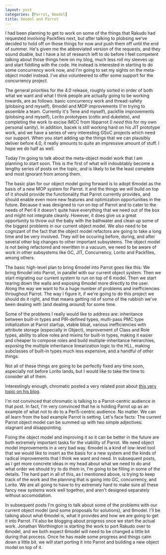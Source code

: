 ```yaml
---
layout: post
categories: [Parrot, 6model]
title: 6model and Parrot
---
```


I had been planning to get to work on some of the things that Rakudo had
requested involving Packfiles next, but after talking to plobsing we've
decided to hold off on those things for now and push them off until the end of
summer. He's given me the abbreviated version of the requests, and they sound
doable, but I have a lot of research left to do before I feel competent
talking about those things here on my blog, much less roll my sleeves up and
start fiddling with the code. He instead is interested in starting to do some
concurrency work now, and I'm going to set my sights on the meta-object model
instead. I've also volunteered to offer some support for the concurrency
project.

The general priorities for the 4.0 release, roughly sorted in order of both
what we want and what I think people are actually going to be working towards,
are as follows: basic concurrency work and thread-safety (plobsing and
myself), 6model and MOP improvements (I'm trying to assemble a team. Currently
it's Tene and myself), packfile improvements (plobsing and myself), Lorito
prototypes (cotto and dukeleto), and completing the work to excise IMCC from
libparrot (I *need* this for my own personal sanity). In addition, bacek is
still working hard on his JIT prototype work, and we have a series of very
interesting GSoC projects which need our support. When you start adding up the
things that we can plausibly deliver before 4.0, it really amounts to quite an
impressive amount of stuff. I hope we do half as well.

Today I'm going to talk about the meta-object model work that I am planning to
start soon. This is the first of what will indoubtably become a lengthy series
of posts on the topic, and is likely to be the least complete and most
ignorant from among them.

The basic plan for our object model going forward is to adopt 6model as the
basis of a new MOP system for Parrot. It and the things we will build on top
of it should provide the functionality that Parrot currently provides, and
should enable even more new features and optimization opportunities in the
future. Because it was designed to run on top of Parrot and to cater to
the needs of Perl 6 it doesn't quite have everything that we need out of the
box and might not integrate cleanly. However, it does give us a great
opportunity to throw out the baby with the bathwater and clean up some of the
biggest problems in our current object model. We also need to be cognizant of
the fact that the object model refactors are going to take a long time and be
very involved. They will be occuring before, during, and after several other
big changes to other important subsystems. The object model is not being
refactored and rewritten in a vacuum, we need to be aware of work in other
subsystems like GC, JIT, Concurrency, Lorito and Packfiles, among others.

The basic high-level plan to bring 6model into Parrot goes like this: We bring
6model into Parrot, in parallel with our current object system. Then we start
migrating our current system to run on top of 6 model. Then we start tearing
down the walls and exposing 6model more directly to the user. Along the way we
want to fix a huge number of problems and inefficiencies throughout Parrot.
The way I figure it, if we're going to do this project we should do it right,
and that means getting rid of some of the rubbish we've been dealing with (and
dealing *around*) for some time.

Some of the problems I really would like to address are: inheritance between
built-in types and PIR-defined types, multi-pass PMC type initialization at
Parrot startup, vtable bloat, various inefficiencies with attribute storage
(especially in Object), improvement of Class and Role types, ability to allow
roles and mixins for built-in types, making it easier and cheaper to compose
roles and build multiple-inheritance heirarchies, exposing the multiple
inheritance linearization logic to the HLL, making subclasses of built-in
types much less expensive, and a handful of other things.

Not all of these things are going to be perfectly fixed any time soon,
especially not before Lorito lands, but I would like to take the time to
consider all of them.

Interestingly enough, chromatic posted a very related post about [this very
topic on his blog][chromatic_post].

[chromatic_post]: http://www.modernperlbooks.com/mt/2011/05/when-you-lack-cheap-and-easy-polymorphism.html

I'm not convinced that chromatic is talking to a Parrot-centric audience in
that post. In fact, I'm very convinced that he is holding Parrot up as an
example of what not to do to a Perl5-centric audience. No matter. We can all
learn from the bad example Parrot is setting. Let's face facts: The current
Parrot object model can be summed up with two simple adjectives: stagnant and
disappointing.

Fixing the object model and improving it so it can be better in the future are
both extremely important tasks for the viability of Parrot. We need object
model improvements in a very bad way. 6model is a kind of low-level tool that
we would like to insert as the basis for a new system and the kinds of radical
improvements that I think we want and need. In subsequent posts, as I get more
concrete ideas in my head about what we need to do and what order we should
try to do them in, I'm going to be filling in some of the details. The hard
part in all of this, as I mentioned above, is trying to keep track of the work
and the planning that is going into GC, concurrency, and Lorito. We are all
going to have to try extremely hard to make sure all these fancy new systems
work well together, and aren't designed separately without accomodation.

In subsequent posts I'm going to talk about some of the problems with our
current object model (and some proposals for solutions), and 6model. I'll be
talking about what 6model is, what it provides and how we are going to get it
into Parrot. I'll also be blogging about progress once we start the actual
work. Jonathan Worthington is starting the work to port Rakudo over to 6model,
and we both expect 6model will need to be changed a little bit during that
process. Once he has made some progress and things calm down a little bit, we
will start porting it into Parrot and building a new object model on top of
it.

